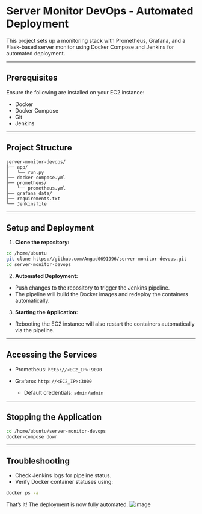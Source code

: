 # Server Monitor DevOps - Automated Deployment

This project sets up a monitoring stack with Prometheus, Grafana, and a Flask-based server monitor using Docker Compose and Jenkins for automated deployment.

---

## Prerequisites

Ensure the following are installed on your EC2 instance:

* Docker
* Docker Compose
* Git
* Jenkins

---

## Project Structure

```
server-monitor-devops/
├── app/
│   └── run.py
├── docker-compose.yml
├── prometheus/
│   └── prometheus.yml
├── grafana_data/
├── requirements.txt
└── Jenkinsfile
```

---

## Setup and Deployment

1. **Clone the repository:**

```bash
cd /home/ubuntu
git clone https://github.com/Angad0691996/server-monitor-devops.git
cd server-monitor-devops
```

2. **Automated Deployment:**

* Push changes to the repository to trigger the Jenkins pipeline.
* The pipeline will build the Docker images and redeploy the containers automatically.

3. **Starting the Application:**

* Rebooting the EC2 instance will also restart the containers automatically via the pipeline.

---

## Accessing the Services

* Prometheus: `http://<EC2_IP>:9090`
* Grafana: `http://<EC2_IP>:3000`

  * Default credentials: `admin/admin`

---

## Stopping the Application

```bash
cd /home/ubuntu/server-monitor-devops
docker-compose down
```

---

## Troubleshooting

* Check Jenkins logs for pipeline status.
* Verify Docker container statuses using:

```bash
docker ps -a
```

That’s it! The deployment is now fully automated.
![image](https://github.com/user-attachments/assets/fe75696f-7e35-48c7-a3c4-110c70525c43)

